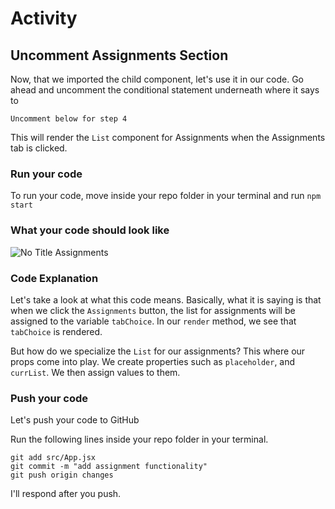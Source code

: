 # Activity

## Uncomment Assignments Section 

Now, that we imported the child component, let's use it in our code. Go ahead and uncomment the conditional statement underneath where it says to

`Uncomment below for step 4`

This will render the `List` component for Assignments when the Assignments tab is clicked.

### Run your code

To run your code, move inside your repo folder in your terminal and run `npm start`

### What your code should look like

![No Title Assignments](https://user-images.githubusercontent.com/25253905/61294177-1ddf2700-a78a-11e9-963d-8b6d2a4f7b82.png)

### Code Explanation

Let's take a look at what this code means. Basically, what it is saying is that when we click the `Assignments` button, the list for assignments will be assigned to the variable `tabChoice`. In our `render` method, we see that `tabChoice` is rendered.

But how do we specialize the `List` for our assignments? This where our props come into play. We create properties such as `placeholder`, and `currList`. We then assign values to them.

### Push your code
Let's push your code to GitHub

Run the following lines inside your repo folder in your terminal.

```
git add src/App.jsx
git commit -m "add assignment functionality"
git push origin changes
```

I'll respond after you push.
